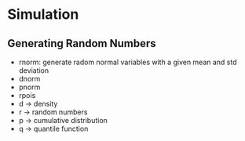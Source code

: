 # Simulation 

## Generating Random Numbers
* rnorm: generate radom normal variables with a given mean and std deviation
* dnorm 
* pnorm
* rpois
* d -> density 
* r -> random numbers
* p -> cumulative distribution 
* q -> quantile function
